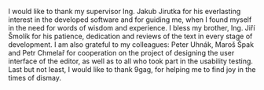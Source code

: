 I would like to thank my supervisor Ing. Jakub Jirutka for his everlasting interest in the developed software and for guiding me, when I found myself in the need for words of wisdom and experience.
I bless my brother, Ing. Jiří Šmolík for his patience, dedication and reviews of the text in every stage of development.
I am also grateful to my colleagues: Peter Uhnák, Maroš Špak and Petr Chmelař for cooperation on the project of designing the user interface of the editor, as well as to all who took part in the usability testing.
Last but not least, I would like to thank 9gag, for helping me to find joy in the times of dismay.

